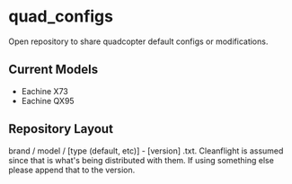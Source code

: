 # quad_configs
Open repository to share quadcopter default configs or modifications.  

## Current Models
* Eachine X73
* Eachine QX95

## Repository Layout

brand / model / [type (default, etc)] - [version] .txt.  Cleanflight is assumed since that is what's being distributed with them.  If using something else please append that to the version.
